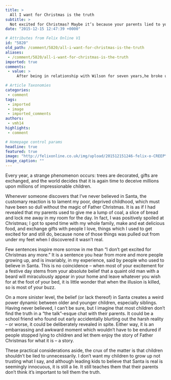 ```yaml
---
title: >
  All I want for Christmas is the truth
subtitle: >
  Not excited for Christmas? Maybe it’s because your parents lied to you
date: "2015-12-15 12:47:39 +0000"

# Attributes from Felix Online V1
id: "5820"
old_path: /comment/5820/all-i-want-for-christmas-is-the-truth
aliases:
 - /comment/5820/all-i-want-for-christmas-is-the-truth
imported: true
comments:
 - value: >
     After being in relationship with Wilson for seven years,he broke up with me,I did everything possible to bring him back but all was in vain,I wanted him back so much because of the love I have for him,I begged him with everything,I made promises but he refused.I explained my problem to someone online and she suggested that I should rather contact a spell caster that could help me cast a spell to bring him back but I am the type that never believed in spell,I had no choice than to try it,I mailed the spell caster,and he told me there was no problem that everything will be okay before three days,that my ex will return to me before three days, he cast the spell and surprisingly in the second day,it was around 4pm. My ex called me,I was so surprised,I answered the call and all he said was that he was so sorry for everything that happened,that he wanted me to return to him,that he loves me so much. I was so happy and went to him,that was how we started living together happily again.Since then,I have made promise t

# Article Taxonomies
categories:
 - comment
tags:
 - imported
 - image
 - imported_comments
authors:
 - vmh14
highlights:
 - comment

# Homepage control params
headline: true
featured: true
image: "http://felixonline.co.uk/img/upload/201512151246-felix-o-CREEPY-SANTA-facebook.jpg"
image_caption: ""
---
```


Every year, a strange phenomenon occurs:  trees are decorated, gifts are exchanged, and the world decides that it is again time to deceive millions upon millions of impressionable children.

Whenever someone discovers that I’ve never believed in Santa, the customary reaction is to lament my poor, deprived childhood, which must have been so dull without the magic of Father Christmas. It is as if I had revealed that my parents used to give me a lump of coal, a slice of bread and lock me away in my room for the day. In fact, I was positively spoiled at Christmas; I got to spend time with my whole family, make and eat delicious food, and exchange gifts with people I love, things which I used to get excited for and still do, because none of those things was pulled out from under my feet when I discovered it wasn’t real.

Few sentences inspire more sorrow in me than “I don’t get excited for Christmas any more.”  It is a sentence you hear from more and more people growing up, and is invariably, in my experience, said by people who used to believe in Santa.  This is no coincidence – when most of your excitement for a festive day stems from your absolute belief that a quaint old man with a beard will miraculously appear in your home and leave whatever you wish for at the foot of your bed, it is little wonder that when the illusion is killed, so is most of your buzz.

On a more sinister level, the belief (or lack thereof) in Santa creates a weird power dynamic between older and younger children, especially siblings. Having never believed, I can’t be sure, but I imagine that most children don’t find the truth in a “the talk”-esque chat with their parents. It could be a school friend who found out early accidentally blurting out the harsh reality – or worse, it could be deliberately revealed in spite. Either way, it is an embarrassing and awkward moment which wouldn’t have to be endured if people stopped lying to children and let them enjoy the story of Father Christmas for what it is – a story.

These practical considerations aside, the crux of the matter is that children shouldn’t be lied to unnecessarily. I don’t want my children to grow up not trusting what I say, and although leading kids to believe that Santa is real is seemingly innocuous, it is still a lie. It still teaches them that their parents don’t think it’s important to tell them the truth.
